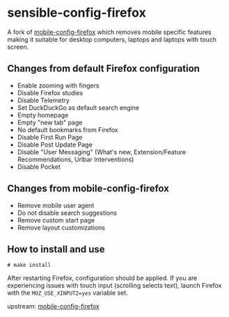 # sensible-config-firefox

A fork of [mobile-config-firefox](https://gitlab.com/postmarketOS/mobile-config-firefox/) which removes mobile specific features making it suitable for desktop computers, laptops and laptops with touch screen.

## Changes from default Firefox configuration

* Enable zooming with fingers
* Disable Firefox studies
* Disable Telemetry
* Set DuckDuckGo as default search engine
* Empty homepage
* Empty "new tab" page
* No default bookmarks from Firefox
* Disable First Run Page
* Disable Post Update Page
* Disable "User Messaging" (What's new, Extension/Feature Recommendations, Urlbar Interventions)
* Disable Pocket

## Changes from mobile-config-firefox

* Remove mobile user agent
* Do not disable search suggestions
* Remove custom start page
* Remove layout customizations

## How to install and use

```
# make install
```

After restarting Firefox, configuration should be applied.
If you are experiencing issues with touch input (scrolling selects text), launch Firefox with the `MOZ_USE_XINPUT2=yes` variable set.

upstream: [mobile-config-firefox](https://gitlab.com/postmarketOS/mobile-config-firefox/)
